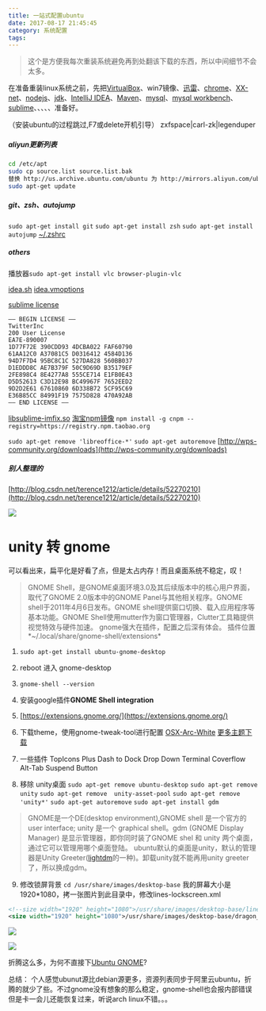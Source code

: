 ```yaml
---
title: 一站式配置ubuntu
date: 2017-08-17 21:45:45
category: 系统配置
tags:
---
```


>这个是方便我每次重装系统避免再到处翻该下载的东西，所以中间细节不会太多。

在准备重装linux系统之前，先把[VirtualBox](https://www.virtualbox.org/wiki/Downloads)、win7镜像、[迅雷](http://xl9.xunlei.com/)、[chrome](https://www.google.com/chrome/browser/desktop/index.html)、[XX-net](https://github.com/XX-net/XX-Net)、[nodejs](https://nodejs.org/en/download/)、[jdk](http://www.oracle.com/technetwork/java/javase/downloads/jdk8-downloads-2133151.html)、[IntelliJ IDEA](https://www.jetbrains.com/idea/)、[Maven](https://maven.apache.org/)、[mysql](https://dev.mysql.com/downloads/mysql/)、[mysql workbench](https://dev.mysql.com/downloads/workbench/)、[sublime](https://www.sublimetext.com/3)、[]()、[]()、[]()、[]()、[]()准备好。

（安装ubuntu的过程跳过,F7或delete开机引导）
zxfspace|carl-zk|legenduper

##### aliyun更新列表
```sh
cd /etc/apt
sudo cp source.list source.list.bak
替换 http://us.archive.ubuntu.com/ubuntu 为 http://mirrors.aliyun.com/ubuntu
sudo apt-get update
```

##### git、zsh、autojump
`sudo apt-get install git`
`sudo apt-get install zsh`
`sudo apt-get install autojump`
[~/.zshrc](/blog/2017/08/17/%E4%B8%80%E7%AB%99%E5%BC%8F%E9%85%8D%E7%BD%AEubuntu/zshrc.txt)

##### others
播放器`sudo apt-get install vlc browser-plugin-vlc`

[idea.sh](/blog/2017/08/17/%E4%B8%80%E7%AB%99%E5%BC%8F%E9%85%8D%E7%BD%AEubuntu/idea.sh.txt)
[idea.vmoptions](/blog/2017/08/17/%E4%B8%80%E7%AB%99%E5%BC%8F%E9%85%8D%E7%BD%AEubuntu/idea.vmoptions.txt)

[sublime license](http://appnee.com/sublime-text-3-universal-license-keys-collection-for-win-mac-linux/)
```
—– BEGIN LICENSE —–
TwitterInc
200 User License
EA7E-890007
1D77F72E 390CDD93 4DCBA022 FAF60790
61AA12C0 A37081C5 D0316412 4584D136
94D7F7D4 95BC8C1C 527DA828 560BB037
D1EDDD8C AE7B379F 50C9D69D B35179EF
2FE898C4 8E4277A8 555CE714 E1FB0E43
D5D52613 C3D12E98 BC49967F 7652EED2
9D2D2E61 67610860 6D338B72 5CF95C69
E36B85CC 84991F19 7575D828 470A92AB
—— END LICENSE ——
```
[libsublime-imfix.so](/blog/2017/08/17/%E4%B8%80%E7%AB%99%E5%BC%8F%E9%85%8D%E7%BD%AEubuntu/libsublime-imfix.so)
[淘宝npm镜像](https://npm.taobao.org/)
`npm install -g cnpm --registry=https://registry.npm.taobao.org`

`sudo apt-get remove 'libreoffice-*'`
`sudo apt-get autoremove`
[http://wps-community.org/downloads](http://wps-community.org/downloads)

##### 别人整理的
[http://blog.csdn.net/terence1212/article/details/52270210](http://blog.csdn.net/terence1212/article/details/52270210)

![](/blog/2017/08/17/%E4%B8%80%E7%AB%99%E5%BC%8F%E9%85%8D%E7%BD%AEubuntu/Screenshot.png)

# unity 转 gnome
可以看出来，扁平化是好看了点，但是太占内存！而且桌面系统不稳定，叹！

>GNOME Shell，是GNOME桌面环境3.0及其后续版本中的核心用户界面，取代了GNOME 2.0版本中的GNOME Panel与其他相关程序。GNOME shell于2011年4月6日发布。GNOME shell提供窗口切换、载入应用程序等基本功能。GNOME Shell使用mutter作为窗口管理器，Clutter工具箱提供视觉特效与硬件加速。
>gnome强大在插件，配置之后深有体会。
>插件位置*~/.local/share/gnome-shell/extensions*

1. `sudo apt-get install ubuntu-gnome-desktop`
2. reboot 进入 gnome-desktop
3. `gnome-shell --version`
4. 安装google插件**GNOME Shell integration**
5. [https://extensions.gnome.org/](https://extensions.gnome.org/)
6. 下载theme，使用gnome-tweak-tool进行配置
[OSX-Arc-White](https://github.com/LinxGem33/OSX-Arc-White)
[更多主题下载](https://www.gnome-look.org)
7. 一些插件
TopIcons Plus
Dash to Dock
Drop Down Terminal
Coverflow Alt-Tab
Suspend Button

8. 移除 unity桌面
`sudo apt-get remove ubuntu-desktop`
`sudo apt-get remove unity`
`sudo apt-get remove  unity-asset-pool`
`sudo apt-get remove 'unity*'`
`sudo apt-get autoremove`
`sudo apt-get install gdm`
>GNOME是一个DE(desktop environment),GNOME shell 是一个官方的 user interface; unity 是一个 graphical shell。gdm (GNOME Display Manager) 是显示管理器，即你同时装了GNOME shel 和 unity 两个桌面，通过它可以管理用哪个桌面登陆。
>ubuntu默认的桌面是unity，默认的管理器是Unity Greeter([lightdm](https://en.wikipedia.org/wiki/LightDM)的一种)。卸载unity就不能再用unity greeter了，所以换成gdm。

9. 修改锁屏背景
`cd /usr/share/images/desktop-base`
我的屏幕大小是1920*1080，拷一张图片到此目录中，修改lines-lockscreen.xml

```xml
<!--size width="1920" height="1080">/usr/share/images/desktop-base/lines-lockscreen_1920x1080.svg</size-->
<size width="1920" height="1080">/usr/share/images/desktop-base/dragon_girl_forest_art_96504_1920x1080.jpg</size>
```
![](/blog/2017/08/17/%E4%B8%80%E7%AB%99%E5%BC%8F%E9%85%8D%E7%BD%AEubuntu/Screenshot3.jpg)


![](/blog/2017/08/17/%E4%B8%80%E7%AB%99%E5%BC%8F%E9%85%8D%E7%BD%AEubuntu/Screenshot2.png)

折腾这么多，为何不直接下[Ubuntu GNOME](https://ubuntugnome.org/download/)?

总结：
个人感觉ubunut源比debian源更多，资源列表同步于阿里云ubuntu，折腾的就少了些。不过gnome没有想象的那么稳定，gnome-shell也会报内部错误但是卡一会儿还能恢复过来，听说arch linux不错。。。



